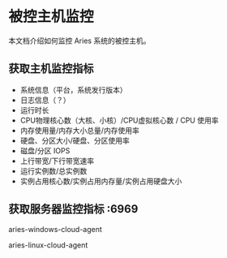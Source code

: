 # 被控主机监控

本文档介绍如何监控 Aries 系统的被控主机。

## 获取主机监控指标

- 系统信息（平台，系统发行版本）
- 日志信息（？）
- 运行时长
- CPU物理核心数（大核、小核）/CPU虚拟核心数 / CPU 使用率
- 内存使用量/内存大小总量/内存使用率
- 硬盘、分区大小/硬盘、分区使用率
- 磁盘/分区 IOPS
- 上行带宽/下行带宽速率
- 运行实例数/总实例数
- 实例占用核心数/实例占用内存量/实例占用硬盘大小

## 获取服务器监控指标 :6969

aries-windows-cloud-agent

aries-linux-cloud-agent